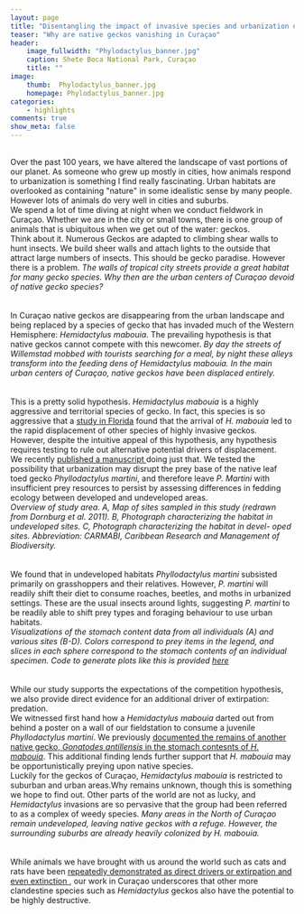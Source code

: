 ```yaml
---
layout: page
title: "Disentangling the impact of invasive species and urbanization on population declines"
teaser: "Why are native geckos vanishing in Curaçao"
header:
    image_fullwidth: "Phylodactylus_banner.jpg"
    caption: Shete Boca National Park, Curaçao
    title: ""
image:
    thumb:  Phylodactylus_banner.jpg
    homepage: Phylodactylus_banner.jpg
categories:
    - highlights
comments: true
show_meta: false
---
```

 
<br> 
Over the past 100 years, we have altered the landscape of vast portions of our planet. As someone who grew up mostly in cities, how animals respond to urbanization is something I find really fascinating. Urban habitats are overlooked as containing "nature" in some idealistic sense by many people. However lots of animals do very well in cities and suburbs.
<br>
We spend a lot of time diving at night when we conduct fieldwork in Curaçao. Whether we are in the city or small towns, there is one group of animals that is ubiquitous when we get out of the water: geckos.
<br>
Think about it. Numerous Geckos are adapted to climbing shear walls to hunt insects. We build sheer walls and attach lights to the outside that attract large numbers of insects. This should be gecko paradise. However there is a problem.
<img class="b30" src="http://carolinafishes.github.io/images/Phylodactylus_5.jpg" alt=""><em>The walls of tropical city streets provide a great habitat for many gecko species. Why then are the urban centers of Curaçao devoid of native gecko species? </em>
<br>
<br>
<br>
In Curaçao native geckos are disappearing from the urban landscape and being replaced by a species of gecko that has invaded much of the Western Hemisphere: <em>Hemidactylus mabouia</em>. The prevailing hypothesis is that native geckos cannot compete with this newcomer. 
<img class="b30" src="http://carolinafishes.github.io/images/Phylodactylus_3.png" alt=""><em>By day the streets of Willemstad mobbed with tourists searching for a meal, by night these alleys transform into the feeding dens of Hemidactylus mabouia. In the main urban centers of Curaçao, native geckos have been displaced entirely.</em>
<br>
<br>
<br>
This is a pretty solid hypothesis. <em>Hemidactylus mabouia</em> is a highly aggressive and territorial species of gecko. In fact, this species is so aggressive that a <a href='http://www.jstor.org/stable/1565258?seq=1#page_scan_tab_contents'>study in Florida</a> found that the arrival of <em>H. mabouia </em> led to the rapid displacement of other species of highly invasive geckos.
<br>
However, despite the intuitive appeal of this hypothesis, any hypothesis requires testing to rule out alternative potential drivers of displacement.
<br>
We recently <a href='https://www.researchgate.net/publication/308891841_Disentangling_the_Influence_of_Urbanization_and_Invasion_on_Endemic_Geckos_in_Tropical_Biodiversity_Hot_Spots_A_Case_Study_of_Phyllodactylus_martini_Squamata_Phyllodactylidae_along_an_Urban_Gradient_i'> published a manuscript </a> doing just that. We tested the possibility that urbanization may disrupt the prey base of the native leaf toed gecko <em>Phyllodactylus martini</em>, and therefore leave <em>P. Martini</em> with insufficient prey resources to persist by assessing differences in fedding ecology between developed and undeveloped areas.
<br>
<img class="b30" src="http://carolinafishes.github.io/images/Phylodactylus_3.png" alt=""><em>Overview of study area. A, Map of sites sampled in this study (redrawn from Dornburg et al. 2011). B, Photograph characterizing the habitat in undeveloped sites. C, Photograph characterizing the habitat in devel- oped sites. Abbreviation: CARMABI, Caribbean Research and Management of Biodiversity.</em>
<br>
<br>
<br>
We found that in undeveloped habitats <em>Phyllodactylus martini</em> subsisted primarily on grasshoppers and their relatives. However, <em>P. martini</em> will readily shift their diet to consume roaches, beetles, and moths in urbanized settings. These are the usual insects around lights, suggesting <em>P. martini</em> to be readily able to shift prey types and foraging behaviour to use urban habitats.
<br>
<img class="b30" src="http://carolinafishes.github.io/images/Phylodactylus_2.png" alt=""><em>Visualizations of the stomach content data from all individuals (A) and various sites (B-D). Colors correspond to prey items in the legend, and slices in each sphere correspond to the stomach contents of an individual specimen. Code to generate plots like this is provided <a href='https://carolinafishes.github.io/miscr/Diet_data/'> here</a></em>
<br>
<br>
<br>
While our study supports the expectations of the competition hypothesis, we also provide direct evidence for an additional driver of extirpation: predation.
<br>
We witnessed first hand how a <em>Hemidactylus mabouia</em> darted out from behind a poster on a wall of our fieldstation to consume a juvenile <em>Phyllodactylus martini</em>. We previously <a href='https://www.researchgate.net/publication/232688233_Natural_History_Observations_of_the_Ichthyological_and_Herpetological_Fauna_on_the_Island_of_Curacao_Netherlands'> documented the remains of another native gecko, <em>Gonatodes antillensis</em> in the stomach contesnts of <em>H. mabouia</em></a>. This additional finding lends further support that <em>H. mabouia</em> may be opportunistically preying upon native species.
<br>
Luckily for the geckos of Curaçao, <em>Hemidactylus mabouia</em> is restricted to suburban and urban areas.Why remains unknown, though this is something we hope to find out. Other parts of the world are not as lucky, and <em>Hemidactylus</em> invasions are so pervasive that the group had been referred to as a complex of weedy species.
<img class="b30" src="http://carolinafishes.github.io/images/Phylodactylus_1.jpg" alt=""><em>Many areas in the North of Curaçao remain undeveloped, leaving native geckos with a refuge. However, the surrounding suburbs are already heavily colonized by H. mabouia.</em>
<br>
<br>
<br>
While animals we have brought with us around the world such as cats and rats have been <a href='http://www.smithsonianmag.com/science-nature/feral-cats-kill-billions-of-small-critters-each-year-7814590/'>repeatedly demonstrated as direct drivers or extirpation and even extinction </a>, our work in Curaçao underscores that other more clandestine species such as <em>Hemidactylus</em> geckos also have the potential to be highly destructive.



